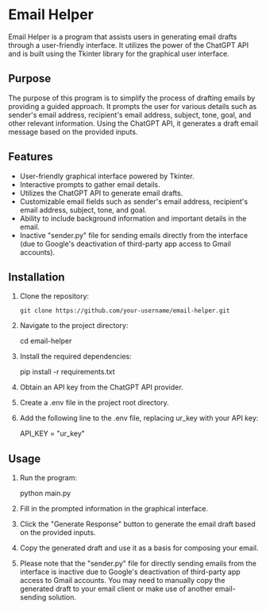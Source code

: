 # Email Helper

Email Helper is a program that assists users in generating email drafts through a user-friendly interface. It utilizes the power of the ChatGPT API and is built using the Tkinter library for the graphical user interface.

## Purpose

The purpose of this program is to simplify the process of drafting emails by providing a guided approach. It prompts the user for various details such as sender's email address, recipient's email address, subject, tone, goal, and other relevant information. Using the ChatGPT API, it generates a draft email message based on the provided inputs.

## Features

- User-friendly graphical interface powered by Tkinter.
- Interactive prompts to gather email details.
- Utilizes the ChatGPT API to generate email drafts.
- Customizable email fields such as sender's email address, recipient's email address, subject, tone, and goal.
- Ability to include background information and important details in the email.
- Inactive "sender.py" file for sending emails directly from the interface (due to Google's deactivation of third-party app access to Gmail accounts).

## Installation

1. Clone the repository:

   ```shell
   git clone https://github.com/your-username/email-helper.git

2. Navigate to the project directory:

    cd email-helper

3. Install the required dependencies:

    pip install -r requirements.txt

4. Obtain an API key from the ChatGPT API provider.

5. Create a .env file in the project root directory.

6. Add the following line to the .env file, replacing ur_key with your API key:

    API_KEY = "ur_key"

## Usage 

1. Run the program:

    python main.py 


2. Fill in the prompted information in the graphical interface.

3. Click the "Generate Response" button to generate the email draft based on the provided inputs.

4. Copy the generated draft and use it as a basis for composing your email.

5. Please note that the "sender.py" file for directly sending emails from the interface is inactive due to Google's deactivation of third-party app access to Gmail accounts. You may need to manually copy the generated draft to your email client or make use of another email-sending solution.